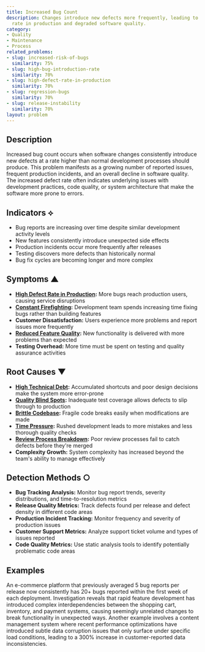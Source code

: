 ```yaml
---
title: Increased Bug Count
description: Changes introduce new defects more frequently, leading to a higher defect
  rate in production and degraded software quality.
category:
- Quality
- Maintenance
- Process
related_problems:
- slug: increased-risk-of-bugs
  similarity: 75%
- slug: high-bug-introduction-rate
  similarity: 70%
- slug: high-defect-rate-in-production
  similarity: 70%
- slug: regression-bugs
  similarity: 70%
- slug: release-instability
  similarity: 70%
layout: problem
---
```


## Description

Increased bug count occurs when software changes consistently introduce new defects at a rate higher than normal development processes should produce. This problem manifests as a growing number of reported issues, frequent production incidents, and an overall decline in software quality. The increased defect rate often indicates underlying issues with development practices, code quality, or system architecture that make the software more prone to errors.

## Indicators ⟡

- Bug reports are increasing over time despite similar development activity levels
- New features consistently introduce unexpected side effects
- Production incidents occur more frequently after releases
- Testing discovers more defects than historically normal
- Bug fix cycles are becoming longer and more complex

## Symptoms ▲

- **[High Defect Rate in Production](high-defect-rate-in-production.md):** More bugs reach production users, causing service disruptions
- **[Constant Firefighting](constant-firefighting.md):** Development team spends increasing time fixing bugs rather than building features
- **Customer Dissatisfaction:** Users experience more problems and report issues more frequently
- **[Reduced Feature Quality](reduced-feature-quality.md):** New functionality is delivered with more problems than expected
- **Testing Overhead:** More time must be spent on testing and quality assurance activities

## Root Causes ▼

- **[High Technical Debt](high-technical-debt.md):** Accumulated shortcuts and poor design decisions make the system more error-prone
- **[Quality Blind Spots](quality-blind-spots.md):** Inadequate test coverage allows defects to slip through to production
- **[Brittle Codebase](brittle-codebase.md):** Fragile code breaks easily when modifications are made
- **[Time Pressure](time-pressure.md):** Rushed development leads to more mistakes and less thorough quality checks
- **[Review Process Breakdown](review-process-breakdown.md):** Poor review processes fail to catch defects before they're merged
- **Complexity Growth:** System complexity has increased beyond the team's ability to manage effectively

## Detection Methods ○

- **Bug Tracking Analysis:** Monitor bug report trends, severity distributions, and time-to-resolution metrics
- **Release Quality Metrics:** Track defects found per release and defect density in different code areas
- **Production Incident Tracking:** Monitor frequency and severity of production issues
- **Customer Support Metrics:** Analyze support ticket volume and types of issues reported
- **Code Quality Metrics:** Use static analysis tools to identify potentially problematic code areas

## Examples

An e-commerce platform that previously averaged 5 bug reports per release now consistently has 20+ bugs reported within the first week of each deployment. Investigation reveals that rapid feature development has introduced complex interdependencies between the shopping cart, inventory, and payment systems, causing seemingly unrelated changes to break functionality in unexpected ways. Another example involves a content management system where recent performance optimizations have introduced subtle data corruption issues that only surface under specific load conditions, leading to a 300% increase in customer-reported data inconsistencies.